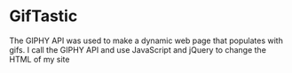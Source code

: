 # GifTastic

The GIPHY API was used to make a dynamic web page that populates with gifs. I call the GIPHY API and use JavaScript and jQuery to change the HTML of my site


